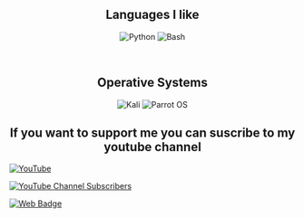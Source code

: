 <h2 align="center">Languages I like</h2>
<p align="center">
    <img alt="Python" src="https://img.shields.io/badge/Python-61DAFB?style=for-the-badge&logo=python&logoColor=FFD43B&color=B5E8E0&labelColor=302D41"/>
    <img alt="Bash" src="https://img.shields.io/badge/GNU%20Bash-4EAA25?style=for-the-badge&logo=GNU%20Bash&logoColor=D9E0EE&color=B5E8E0&labelColor=302D41"/>
</p><br>
<h2 align="center">Operative Systems</h2>
<p align="center">
    <img alt="Kali" src="https://img.shields.io/badge/Kali_Linux-557C94?style=for-the-badge&logo=kali-linux&logoColor=D9E0EE&color=B5E8E0&labelColor=302D41"/>
    <img alt="Parrot OS" src="https://img.shields.io/badge/Parrot_OS-557C94?style=for-the-badge&logo=Linux&logoColor=D9E0EE&color=B5E8E0&labelColor=302D41"
</p><br>

<h2 align="center"> If you want to support me you can suscribe to my youtube channel </h2>
<p align="center">
 
[![YouTube](https://img.shields.io/badge/YouTube-MikeRega7-FF0000?style=for-the-badge&logo=youtube&logoColor=white&labelColor=101010)](https://youtube.com/@mikerega7724)
  
[![YouTube Channel Subscribers](https://img.shields.io/youtube/channel/subscribers/UC-ZBTT-Nd4t15sS-n5hrMUw?style=social)](https://youtube.com/@mikerega7724)
  
 <a href="https://Mikerega7.github.io/">
        <img src="https://img.shields.io/badge/My%20Web%20Page-black?style=for-the-badge&logo=Red%20Hat"
          alt="Web Badge" />
 </a>
</p></br>
